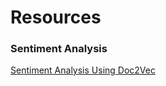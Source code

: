 # Resources

### Sentiment Analysis

[Sentiment Analysis Using Doc2Vec](http://linanqiu.github.io/2015/10/07/word2vec-sentiment/)
